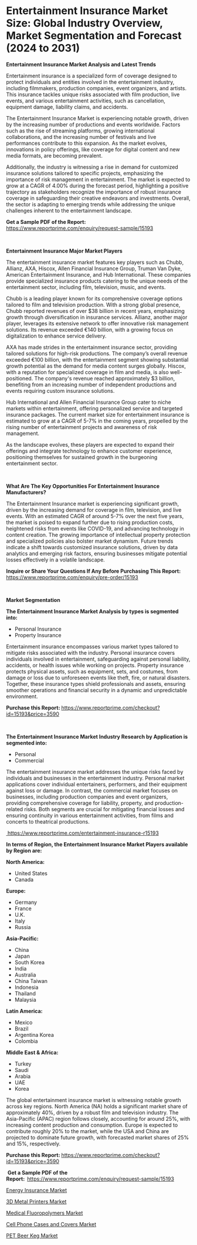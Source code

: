 <p><h1>Entertainment Insurance Market Size: Global Industry Overview, Market Segmentation and Forecast (2024 to 2031)</h1></p><p><strong>Entertainment Insurance Market Analysis and Latest Trends</strong></p>
<p><p>Entertainment insurance is a specialized form of coverage designed to protect individuals and entities involved in the entertainment industry, including filmmakers, production companies, event organizers, and artists. This insurance tackles unique risks associated with film production, live events, and various entertainment activities, such as cancellation, equipment damage, liability claims, and accidents.</p><p>The Entertainment Insurance Market is experiencing notable growth, driven by the increasing number of productions and events worldwide. Factors such as the rise of streaming platforms, growing international collaborations, and the increasing number of festivals and live performances contribute to this expansion. As the market evolves, innovations in policy offerings, like coverage for digital content and new media formats, are becoming prevalent.</p><p>Additionally, the industry is witnessing a rise in demand for customized insurance solutions tailored to specific projects, emphasizing the importance of risk management in entertainment. The market is expected to grow at a CAGR of 4.00% during the forecast period, highlighting a positive trajectory as stakeholders recognize the importance of robust insurance coverage in safeguarding their creative endeavors and investments. Overall, the sector is adapting to emerging trends while addressing the unique challenges inherent to the entertainment landscape.</p></p>
<p><strong>Get a Sample PDF of the Report:&nbsp;</strong> <a href="https://www.reportprime.com/enquiry/request-sample/15193?utm_campaign=83&utm_medium=2&utm_source=Github&utm_content=ia&utm_term=29112024&utm_id=entertainment-insurance">https://www.reportprime.com/enquiry/request-sample/15193</a></p>
<p>&nbsp;</p>
<p><strong>Entertainment Insurance Major Market Players</strong></p>
<p><p>The entertainment insurance market features key players such as Chubb, Allianz, AXA, Hiscox, Allen Financial Insurance Group, Truman Van Dyke, American Entertainment Insurance, and Hub International. These companies provide specialized insurance products catering to the unique needs of the entertainment sector, including film, television, music, and events.</p><p>Chubb is a leading player known for its comprehensive coverage options tailored to film and television production. With a strong global presence, Chubb reported revenues of over $38 billion in recent years, emphasizing growth through diversification in insurance services. Allianz, another major player, leverages its extensive network to offer innovative risk management solutions. Its revenue exceeded €140 billion, with a growing focus on digitalization to enhance service delivery.</p><p>AXA has made strides in the entertainment insurance sector, providing tailored solutions for high-risk productions. The company’s overall revenue exceeded €100 billion, with the entertainment segment showing substantial growth potential as the demand for media content surges globally. Hiscox, with a reputation for specialized coverage in film and media, is also well-positioned. The company's revenue reached approximately $3 billion, benefiting from an increasing number of independent productions and events requiring custom insurance solutions.</p><p>Hub International and Allen Financial Insurance Group cater to niche markets within entertainment, offering personalized service and targeted insurance packages. The current market size for entertainment insurance is estimated to grow at a CAGR of 5-7% in the coming years, propelled by the rising number of entertainment projects and awareness of risk management.</p><p>As the landscape evolves, these players are expected to expand their offerings and integrate technology to enhance customer experience, positioning themselves for sustained growth in the burgeoning entertainment sector.</p></p>
<p>&nbsp;</p>
<p><strong>What Are The Key Opportunities For Entertainment Insurance Manufacturers?</strong></p>
<p><p>The Entertainment Insurance market is experiencing significant growth, driven by the increasing demand for coverage in film, television, and live events. With an estimated CAGR of around 5-7% over the next five years, the market is poised to expand further due to rising production costs, heightened risks from events like COVID-19, and advancing technology in content creation. The growing importance of intellectual property protection and specialized policies also bolster market dynamism. Future trends indicate a shift towards customized insurance solutions, driven by data analytics and emerging risk factors, ensuring businesses mitigate potential losses effectively in a volatile landscape.</p></p>
<p><strong>Inquire or Share Your Questions If Any Before Purchasing This Report:</strong> <a href="https://www.reportprime.com/enquiry/pre-order/15193?utm_campaign=83&utm_medium=2&utm_source=Github&utm_content=ia&utm_term=29112024&utm_id=entertainment-insurance">https://www.reportprime.com/enquiry/pre-order/15193</a></p>
<p>&nbsp;</p>
<p><strong>Market Segmentation</strong></p>
<p><strong>The Entertainment Insurance Market Analysis by types is segmented into:</strong></p>
<p><ul><li>Personal Insurance</li><li>Property Insurance</li></ul></p>
<p><p>Entertainment insurance encompasses various market types tailored to mitigate risks associated with the industry. Personal insurance covers individuals involved in entertainment, safeguarding against personal liability, accidents, or health issues while working on projects. Property insurance protects physical assets, such as equipment, sets, and costumes, from damage or loss due to unforeseen events like theft, fire, or natural disasters. Together, these insurance types shield professionals and assets, ensuring smoother operations and financial security in a dynamic and unpredictable environment.</p></p>
<p><strong>Purchase this Report:&nbsp;</strong><a href="https://www.reportprime.com/checkout?id=15193&price=3590&utm_campaign=83&utm_medium=2&utm_source=Github&utm_content=ia&utm_term=29112024&utm_id=entertainment-insurance">https://www.reportprime.com/checkout?id=15193&price=3590</a></p>
<p>&nbsp;</p>
<p><strong>The Entertainment Insurance Market Industry Research by Application is segmented into:</strong></p>
<p><ul><li>Personal</li><li>Commercial</li></ul></p>
<p><p>The entertainment insurance market addresses the unique risks faced by individuals and businesses in the entertainment industry. Personal market applications cover individual entertainers, performers, and their equipment against loss or damage. In contrast, the commercial market focuses on businesses, including production companies and event organizers, providing comprehensive coverage for liability, property, and production-related risks. Both segments are crucial for mitigating financial losses and ensuring continuity in various entertainment activities, from films and concerts to theatrical productions.</p></p>
<p><a href="https://www.reportprime.com/entertainment-insurance-r15193?utm_campaign=83&utm_medium=2&utm_source=Github&utm_content=ia&utm_term=29112024&utm_id=entertainment-insurance">&nbsp;https://www.reportprime.com/entertainment-insurance-r15193</a></p>
<p><strong>In terms of Region, the Entertainment Insurance Market Players available by Region are:</strong></p>
<p>
    <p> <strong> North America: </strong>
        <ul>
            <li>United States</li>
            <li>Canada</li>
        </ul>
        </p> 
    <p> <strong> Europe: </strong>
        <ul>
            <li>Germany</li>
            <li>France</li>
            <li>U.K.</li>
            <li>Italy</li>
            <li>Russia</li>
        </ul>
        </p> 
    <p> <strong> Asia-Pacific: </strong>
        <ul>
            <li>China</li>
            <li>Japan</li>
            <li>South Korea</li>
            <li>India</li>
            <li>Australia</li>
            <li>China Taiwan</li>
            <li>Indonesia</li>
            <li>Thailand</li>
            <li>Malaysia</li>
        </ul>
        </p> 
    <p> <strong> Latin America: </strong>
        <ul>
            <li>Mexico</li>
            <li>Brazil</li>
            <li>Argentina Korea</li>
            <li>Colombia</li>
        </ul>
        </p> 
    <p> <strong> Middle East & Africa: </strong>
        <ul>
            <li>Turkey</li>
            <li>Saudi</li>
            <li>Arabia</li>
            <li>UAE</li>
            <li>Korea</li>
        </ul>
    </p>
    </p>
<p><p>The global entertainment insurance market is witnessing notable growth across key regions. North America (NA) holds a significant market share of approximately 40%, driven by a robust film and television industry. The Asia-Pacific (APAC) region follows closely, accounting for around 25%, with increasing content production and consumption. Europe is expected to contribute roughly 20% to the market, while the USA and China are projected to dominate future growth, with forecasted market shares of 25% and 15%, respectively.</p></p>
<p><strong>Purchase this Report: </strong><a href="https://www.reportprime.com/checkout?id=15193&price=3590&utm_campaign=83&utm_medium=2&utm_source=Github&utm_content=ia&utm_term=29112024&utm_id=entertainment-insurance">https://www.reportprime.com/checkout?id=15193&price=3590</a></p>
<p>&nbsp;<strong>Get a Sample PDF of the Report:&nbsp;&nbsp;</strong><a href="https://www.reportprime.com/enquiry/request-sample/15193?utm_campaign=83&utm_medium=2&utm_source=Github&utm_content=ia&utm_term=29112024&utm_id=entertainment-insurance">https://www.reportprime.com/enquiry/request-sample/15193</a></p>
<p><strong></strong></p>
<p><p><a href="https://github.com/mharielmesa/Market-Research-Report-List-5/blob/main/energy-insurance-market.md?utm_campaign=83&utm_medium=2&utm_source=Github&utm_content=ia&utm_term=29112024&utm_id=entertainment-insurance">Energy Insurance Market</a></p><p><a href="https://www.linkedin.com/pulse/success-formula-growing-3d-metal-printers-market-analysispromising-2urhe?utm_campaign=83&utm_medium=2&utm_source=Github&utm_content=ia&utm_term=29112024&utm_id=entertainment-insurance">3D Metal Printers Market</a></p><p><a href="https://issuu.com/reportprime-2/docs/medical-fluoropolymers-market-size-2030.pptx?utm_campaign=83&utm_medium=2&utm_source=Github&utm_content=ia&utm_term=29112024&utm_id=entertainment-insurance">Medical Fluoropolymers Market</a></p><p><a href="https://www.linkedin.com/pulse/emerging-trends-cell-phone-cases-covers-market-global-outlook-xb22c?utm_campaign=83&utm_medium=2&utm_source=Github&utm_content=ia&utm_term=29112024&utm_id=entertainment-insurance">Cell Phone Cases and Covers Market</a></p><p><a href="https://issuu.com/reportprime-2/docs/pet-beer-keg-market-size-2030.pptx?utm_campaign=83&utm_medium=2&utm_source=Github&utm_content=ia&utm_term=29112024&utm_id=entertainment-insurance">PET Beer Keg Market</a></p></p>